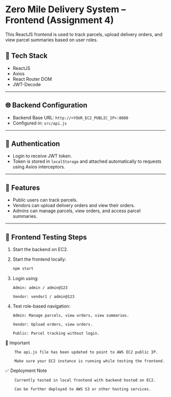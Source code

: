 # Zero Mile Delivery System – Frontend (Assignment 4)

This ReactJS frontend is used to track parcels, upload delivery orders, and view parcel summaries based on user roles.

## 🚀 Tech Stack

- ReactJS
- Axios
- React Router DOM
- JWT-Decode

---

## 🌐 Backend Configuration

- Backend Base URL: `http://<YOUR_EC2_PUBLIC_IP>:8080`
- Configured in: `src/api.js`

---

## 🔐 Authentication

- Login to receive JWT token.
- Token is stored in `localStorage` and attached automatically to requests using Axios interceptors.

---

## 🎯 Features

- Public users can track parcels.
- Vendors can upload delivery orders and view their orders.
- Admins can manage parcels, view orders, and access parcel summaries.

---

## 🧪 Frontend Testing Steps

1.  Start the backend on EC2.
2.  Start the frontend locally:

    ```bash
    npm start

    ```

3.  Login using:

        Admin: admin / admin@123

        Vendor: vendor1 / admin@123

4.  Test role-based navigation:

        Admin: Manage parcels, view orders, view summaries.

        Vendor: Upload orders, view orders.

        Public: Parcel tracking without login.

📂 Important

        The api.js file has been updated to point to AWS EC2 public IP.

        Make sure your EC2 instance is running while testing the frontend.

✅ Deployment Note

        Currently tested in local frontend with backend hosted on EC2.

        Can be further deployed to AWS S3 or other hosting services.

